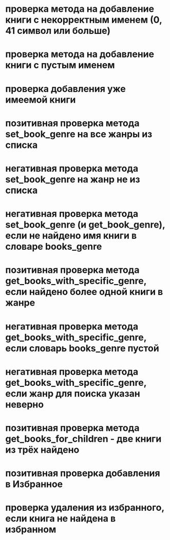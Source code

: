 # проверка метода на добавление книги с некорректным именем (0, 41 символ или больше)
# проверка метода на добавление книги с пустым именем
# проверка добавления уже имеемой книги
# позитивная проверка метода set_book_genre на все жанры из списка
# негативная проверка метода set_book_genre на жанр не из списка
# негативная проверка метода set_book_genre (и get_book_genre), если не найдено имя книги в словаре books_genre
# позитивная проверка метода get_books_with_specific_genre, если найдено более одной книги в жанре
# негативная проверка метода get_books_with_specific_genre, если словарь books_genre пустой
# негативная проверка метода get_books_with_specific_genre, если жанр для поиска указан неверно
# позитивная проверка метода get_books_for_children - две книги из трёх найдено
# позитивная проверка добавления в Избранное
# проверка удаления из избранного, если книга не найдена в избранном
